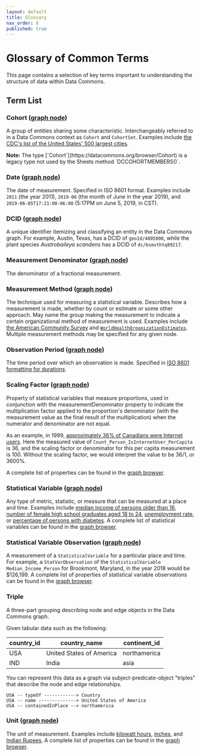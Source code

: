```yaml
---
layout: default
title: Glossary
nav_order: 8
published: true
---
```

# Glossary of Common Terms

This page contains a selection of key terms important to understanding the structure of data within Data Commons.

## Term List

### Cohort ([graph node](https://datacommons.org/browser/CohortSet))

A group of entities sharing some characteristic. Interchangeably referred to in a Data Commons context as `Cohort` and `CohortSet`. Examples include [the CDC's list of the United States' 500 largest cities](https://datacommons.org/browser/CDC500_City).

<div markdown="span" class="alert alert-success" role="alert">
    <i class="fa fa-info-circle"></i> <b>Note:</b>
    The type [`Cohort`](https://datacommons.org/browser/Cohort) is a legacy type not used by the Sheets method `DCCOHORTMEMBERS()`.
</div>

### Date ([graph node](https://datacommons.org/browser/date))

The date of measurement. Specified in ISO 8601 format. Examples include `2011` (the year 2011), `2019-06` (the month of June in the year 2019), and `2019-06-05T17:21:00-06:00` (5:17PM on June 5, 2019, in CST).

### DCID ([graph node](https://datacommons.org/browser/dcid))

A unique identifier itemizing and classifying an entity in the Data Commons graph. For example, Austin, Texas, has a DCID of `geoId/4805000`, while the plant species _Austrobaileya scandens_ has a DCID of `dc/bsmvthtq89217`.

### Measurement Denominator ([graph node](https://datacommons.org/browser/measurementDenominator))

The denominator of a fractional measurement.

### Measurement Method ([graph node](https://datacommons.org/browser/measurementMethod))

The technique used for measuring a statistical variable. Describes how a measurement is made, whether by count or estimate or some other approach. May name the group making the measurement to indicate a certain organizational method of measurement is used. Examples include [the American Community Survey](https://datacommons.org/browser/dc/gg17432) and [`WorldHealthOrganizationEstimates`](https://datacommons.org/browser/WorldHealthOrganizationEstimates). Multiple measurement methods may be specified for any given node.

### Observation Period ([graph node](https://datacommons.org/browser/observationPeriod))

The time period over which an observation is made. Specified in [ISO 8601 formatting for durations](https://en.wikipedia.org/wiki/ISO_8601#Durations).

### Scaling Factor ([graph node](https://datacommons.org/browser/scalingFactor))

Property of statistical variables that measure proportions, used in conjunction with the measurementDenominator property to indicate the multiplication factor applied to the proportion's denominator (with the measurement value as the final result of the multiplication) when the numerator and denominator are not equal.

As an example, in 1999, [approximately 36% of Canadians were Internet users](https://datacommons.org/browser/dc/o/0d9e3dd3y6yt3). Here the measured value of `Count_Person_IsInternetUser_PerCapita` is 36, and the scaling factor or denominator for this per capita measurement is 100. Without the scaling factor, we would interpret the value to be 36/1, or 3600%.

A complete list of properties can be found in the [graph browser](https://datacommons.org/browser/scalingFactor).

### Statistical Variable ([graph node](https://datacommons.org/browser/StatisticalVariable))

Any type of metric, statistic, or measure that can be measured at a place and time. Examples include [median income of persons older than 16](https://datacommons.org/browser/Median_Income_Person_16OrMoreYears), [number of female high school graduates aged 18 to 24](https://datacommons.org/browser/Count_Person_18To24Years_EducationalAttainmentHighSchoolGraduateIncludesEquivalency_Female), [unemployment rate](https://browser.datacommons.org/browser/UnemploymentRate_Person), or [percentage of persons with diabetes](https://browser.datacommons.org/browser/Percent_Person_WithDiabetes). A complete list of statistical variables can be found in the [graph browser](https://datacommons.org/browser/StatisticalVariable).

### Statistical Variable Observation ([graph node](https://datacommons.org/browser/StatVarObservation))

A measurement of a `StatisticalVariable` for a particular place and time. For example, a `StatVarObservation` of the `StatisticalVariable` `Median_Income_Person` for Brookmont, Maryland, in the year 2018 would be $126,199. A complete list of properties of statistical variable observations can be found in the [graph browser](https://datacommons.org/browser/StatVarObservation).

### Triple

A three-part grouping describing node and edge objects in the Data Commons graph.

Given tabular data such as the following:

|country_id  |  country_name	         |  continent_id|
|-------|--------|---------|
|USA	     |  United States of America |  northamerica|
|IND	     |  India                    |	        asia|

You can represent this data as a graph via subject-predicate-object "triples" that describe the node and edge relationships.

```
USA -- typeOf ------------> Country
USA -- name --------------> United States of America
USA -- containedInPlace --> northamerica
```

### Unit ([graph node](https://datacommons.org/browser/unit))

The unit of measurement. Examples include [kilowatt hours](https://datacommons.org/browser/KilowattHour), [inches](https://datacommons.org/browser/Inch), and [Indian Rupees](https://datacommons.org/browser/IndianRupee). A complete list of properties can be found in the [graph browser](https://datacommons.org/browser/unit).
